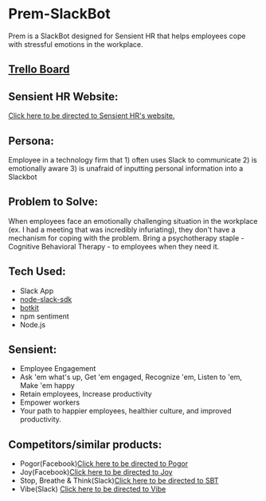 # Prem-SlackBot
Prem is a SlackBot designed for Sensient HR that helps employees cope with stressful emotions in the workplace.

## [Trello Board](https://trello.com/b/tkG9oZKl/sensient-slackbot)

## Sensient HR Website: 
[Click here to be directed to Sensient HR's website.](http://sensienthr.com/)

## Persona: 
Employee in a technology firm that 1) often uses Slack to communicate 2) is emotionally aware 3) is unafraid of inputting personal information into a Slackbot

## Problem to Solve: 
When employees face an emotionally challenging situation in the workplace (ex. I had a meeting that was incredibly infuriating), they don't have a mechanism for coping with the problem. Bring a psychotherapy staple - Cognitive Behavioral Therapy - to employees when they need it. 

## Tech Used:
- Slack App
- [node-slack-sdk](https://github.com/slackapi/node-slack-sdk)
- [botkit](https://www.botkit.ai/)
- npm sentiment
- Node.js

## Sensient:
- Employee Engagement
- Ask 'em what's up, Get 'em engaged, Recognize 'em, Listen to 'em, Make 'em happy
- Retain employees, Increase productivity
- Empower workers
- Your path to happier employees, healthier culture, and improved productivity.

## Competitors/similar products:
- Pogor(Facebook)[Click here to be directed to Pogor](https://botlist.co/bots/2218-pogor)
- Joy(Facebook)[Click here to be directed to Joy](https://chatbottle.co/bots/joy-1)
- Stop, Breathe & Think(Slack)[Click here to be directed to SBT](https://slack.com/apps/A2HNBSQP9-stop-breathe-think)
- Vibe(Slack) [Click here to be directed to Vibe](https://vibe.work/#features)
